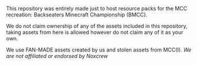 This repository was entirely made just to host resource packs for the MCC recreation: Backseaters Minecraft Championship (BMCC). 

We do not claim ownership of any of the assets included in this repository, taking assets from here is allowed however do not claim any of it as your own.

We use FAN-MADE assets created by us and stolen assets from MCC(I). *We are not affiliated or endorsed by Noxcrew*
